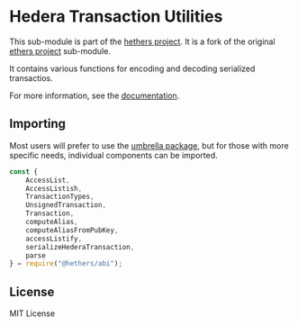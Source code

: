 # Hedera Transaction Utilities

This sub-module is part of the [hethers project](https://github.com/hashgraph/hethers.js). It is a fork of the original [ethers project](https://github.com/ethers-io/ethers.js) sub-module.

It contains various functions for encoding and decoding serialized transactios.

For more information, see the [documentation](https://docs.hedera.com/hethers/application-programming-interface/utilities/transactions).

## Importing

Most users will prefer to use the [umbrella package](https://www.npmjs.com/package/@hashgraph/hethers), but for those with more specific needs, individual components can be imported.

```javascript
const {
    AccessList,
    AccessListish,
    TransactionTypes,
    UnsignedTransaction,
    Transaction,
    computeAlias,
    computeAliasFromPubKey,
    accessListify,
    serializeHederaTransaction,
    parse
} = require("@hethers/abi");
```

## License

MIT License
